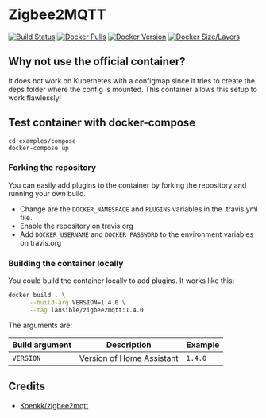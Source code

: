 # Zigbee2MQTT
[![Build Status](https://cloud.drone.io/api/badges/LANsible/docker-zigbee2mqtt/status.svg)](https://cloud.drone.io/LANsible/docker-zigbee2mqtt)
[![Docker Pulls](https://img.shields.io/docker/pulls/lansible/zigbee2mqtt.svg)](https://hub.docker.com/r/lansible/zigbee2mqtt)
[![Docker Version](https://images.microbadger.com/badges/version/lansible/zigbee2mqtt:latest.svg)](https://microbadger.com/images/lansible/zigbee2mqtt:latest)
[![Docker Size/Layers](https://images.microbadger.com/badges/image/lansible/zigbee2mqtt:latest.svg)](https://microbadger.com/images/lansible/zigbee2mqtt:latest)

## Why not use the official container?

It does not work on Kubernetes with a configmap since it tries to create the deps folder where the config is mounted.
This container allows this setup to work flawlessly!

## Test container with docker-compose

```
cd examples/compose
docker-compose up
```

### Forking the repository

You can easily add plugins to the container by forking the repository and running your own build.

* Change are the `DOCKER_NAMESPACE` and `PLUGINS` variables in the .travis.yml file.
* Enable the repository on travis.org
* Add `DOCKER_USERNAME` and `DOCKER_PASSWORD` to the environment variables on travis.org

### Building the container locally

You could build the container locally to add plugins. It works like this:

```bash
docker build . \
      --build-arg VERSION=1.4.0 \
      --tag lansible/zigbee2mqtt:1.4.0
```
The arguments are:

| Build argument | Description                                    | Example                 |
|----------------|------------------------------------------------|-------------------------|
| `VERSION`      | Version of Home Assistant                      | `1.4.0`                 |

## Credits

* [Koenkk/zigbee2mqtt](https://github.com/Koenkk/zigbee2mqtt)